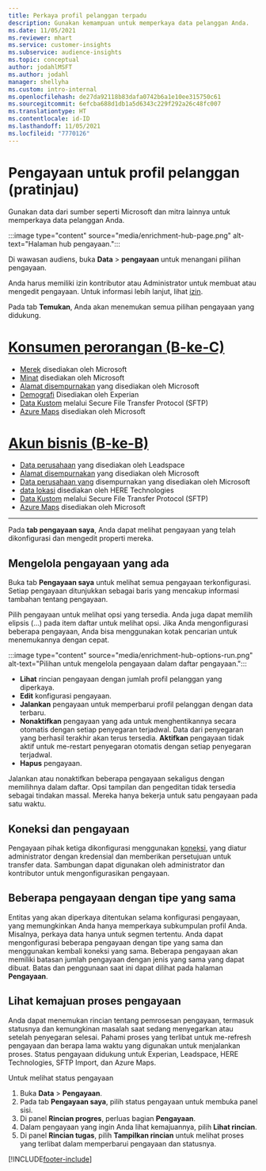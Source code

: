 ```yaml
---
title: Perkaya profil pelanggan terpadu
description: Gunakan kemampuan untuk memperkaya data pelanggan Anda.
ms.date: 11/05/2021
ms.reviewer: mhart
ms.service: customer-insights
ms.subservice: audience-insights
ms.topic: conceptual
author: jodahlMSFT
ms.author: jodahl
manager: shellyha
ms.custom: intro-internal
ms.openlocfilehash: de27da92118b83dafa0742b6a1e10ee315750c61
ms.sourcegitcommit: 6efcba688d1db1a5d6343c229f292a26c48fc007
ms.translationtype: HT
ms.contentlocale: id-ID
ms.lasthandoff: 11/05/2021
ms.locfileid: "7770126"
---
```

# <a name="enrichment-for-customer-profiles-preview"></a>Pengayaan untuk profil pelanggan (pratinjau)

Gunakan data dari sumber seperti Microsoft dan mitra lainnya untuk memperkaya data pelanggan Anda.

:::image type="content" source="media/enrichment-hub-page.png" alt-text="Halaman hub pengayaan.":::

Di wawasan audiens, buka **Data** > **pengayaan** untuk menangani pilihan pengayaan.  

Anda harus memiliki izin kontributor atau Administrator untuk membuat atau mengedit pengayaan. Untuk informasi lebih lanjut, lihat [izin](permissions.md).

Pada tab **Temukan**, Anda akan menemukan semua pilihan pengayaan yang didukung.

# <a name="individual-consumers-b-to-c"></a>[Konsumen perorangan (B-ke-C)](#tab/b2c)

- [Merek](enrichment-microsoft.md) disediakan oleh Microsoft
- [Minat](enrichment-microsoft.md) disediakan oleh Microsoft
- [Alamat disempurnakan](enrichment-enhanced-addresses.md) yang disediakan oleh Microsoft 
- [Demografi](enrichment-experian.md) Disediakan oleh Experian
- [Data Kustom](enrichment-SFTP-custom-import.md) melalui Secure File Transfer Protocol (SFTP) 
- [Azure Maps](enrichment-azure-maps.md) disediakan oleh Microsoft

# <a name="business-accounts-b-to-b"></a>[Akun bisnis (B-ke-B)](#tab/b2b)

- [Data perusahaan](enrichment-leadspace.md) yang disediakan oleh Leadspace
- [Alamat disempurnakan](enrichment-enhanced-addresses.md) yang disediakan oleh Microsoft 
- [Data perusahaan yang](enrichment-enhanced-company-data.md) disempurnakan yang disediakan oleh Microsoft
- [data lokasi](enrichment-here.md) disediakan oleh HERE Technologies 
- [Data Kustom](enrichment-SFTP-custom-import.md) melalui Secure File Transfer Protocol (SFTP) 
- [Azure Maps](enrichment-azure-maps.md) disediakan oleh Microsoft

---

Pada **tab pengayaan saya**, Anda dapat melihat pengayaan yang telah dikonfigurasi dan mengedit properti mereka.

## <a name="manage-existing-enrichments"></a>Mengelola pengayaan yang ada

Buka tab **Pengayaan saya** untuk melihat semua pengayaan terkonfigurasi. Setiap pengayaan ditunjukkan sebagai baris yang mencakup informasi tambahan tentang pengayaan.

Pilih pengayaan untuk melihat opsi yang tersedia. Anda juga dapat memilih elipsis (...) pada item daftar untuk melihat opsi. Jika Anda mengonfigurasi beberapa pengayaan, Anda bisa menggunakan kotak pencarian untuk menemukannya dengan cepat.

:::image type="content" source="media/enrichment-hub-options-run.png" alt-text="Pilihan untuk mengelola pengayaan dalam daftar pengayaan.":::

- **Lihat** rincian pengayaan dengan jumlah profil pelanggan yang diperkaya.
- **Edit** konfigurasi pengayaan.
- **Jalankan** pengayaan untuk memperbarui profil pelanggan dengan data terbaru.
- **Nonaktifkan** pengayaan yang ada untuk menghentikannya secara otomatis dengan setiap penyegaran terjadwal. Data dari penyegaran yang berhasil terakhir akan terus tersedia. **Aktifkan** pengayaan tidak aktif untuk me-restart penyegaran otomatis dengan setiap penyegaran terjadwal.
- **Hapus** pengayaan.

Jalankan atau nonaktifkan beberapa pengayaan sekaligus dengan memilihnya dalam daftar. Opsi tampilan dan pengeditan tidak tersedia sebagai tindakan massal. Mereka hanya bekerja untuk satu pengayaan pada satu waktu.

## <a name="enrichments-and-connections"></a>Koneksi dan pengayaan

Pengayaan pihak ketiga dikonfigurasi menggunakan [koneksi](connections.md), yang diatur administrator dengan kredensial dan memberikan persetujuan untuk transfer data. Sambungan dapat digunakan oleh administrator dan kontributor untuk mengonfigurasikan pengayaan.  

## <a name="multiple-enrichments-of-the-same-type"></a>Beberapa pengayaan dengan tipe yang sama

Entitas yang akan diperkaya ditentukan selama konfigurasi pengayaan, yang memungkinkan Anda hanya memperkaya subkumpulan profil Anda. Misalnya, perkaya data hanya untuk segmen tertentu. Anda dapat mengonfigurasi beberapa pengayaan dengan tipe yang sama dan menggunakan kembali koneksi yang sama. Beberapa pengayaan akan memiliki batasan jumlah pengayaan dengan jenis yang sama yang dapat dibuat. Batas dan penggunaan saat ini dapat dilihat pada halaman **Pengayaan**.

## <a name="see-the-progress-of-the-enrichment-process"></a>Lihat kemajuan proses pengayaan

Anda dapat menemukan rincian tentang pemrosesan pengayaan, termasuk statusnya dan kemungkinan masalah saat sedang menyegarkan atau setelah penyegaran selesai. Pahami proses yang terlibat untuk me-refresh pengayaan dan berapa lama waktu yang digunakan untuk menjalankan proses. Status pengayaan didukung untuk Experian, Leadspace, HERE Technologies, SFTP Import, dan Azure Maps.

Untuk melihat status pengayaan

1. Buka **Data** > **Pengayaan**. 
1. Pada tab **Pengayaan saya**, pilih status pengayaan untuk membuka panel sisi. 
1. Di panel **Rincian progres**, perluas bagian **Pengayaan**. 
1. Dalam pengayaan yang ingin Anda lihat kemajuannya, pilih **Lihat rincian**. 
1. Di panel **Rincian tugas**, pilih **Tampilkan rincian** untuk melihat proses yang terlibat dalam memperbarui pengayaan dan statusnya. 

[!INCLUDE[footer-include](../includes/footer-banner.md)]
